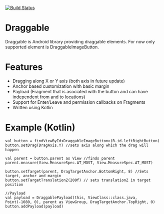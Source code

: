 [![Build Status](https://travis-ci.org/adsamcik/Draggable.svg?branch=master)](https://travis-ci.org/adsamcik/Draggable)
# Draggable

Draggable is Android library providing draggable elements. For now only supported element is 
DraggableImageButton.

# Features
- Dragging along X or Y axis (both axis in future update)
- Anchor based customization with basic margin
- Payload (Fragment that is asociated with the button and can have independent from and to locations)
- Support for Enter/Leave and permission callbacks on Fragments
- Written using Kotlin

# Example (Kotlin)

    val button = findViewById<DraggableImageButton>(R.id.leftRightButton)
    button.setDrag(DragAxis.Y) //sets axis along which the drag will happen

    val parent = button.parent as View //finds parent
    parent.measure(View.MeasureSpec.AT_MOST, View.MeasureSpec.AT_MOST)

    button.setTarget(parent, DragTargetAnchor.BottomRight, 8) //Sets target, anchor and margin
    button.setTargetTranslationZ(200f) // sets translationZ in target position
    
    //Payload
    val payload = DraggablePayload(this, ViewClass::class.java, Point(-1080, 0), parent as ViewGroup, DragTargetAnchor.TopRight, 0)
    button.addPayload(payload)
